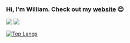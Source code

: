 ### Hi, I'm William. Check out my [website](https://williammawang.com) :blush:

[![](https://img.shields.io/badge/linkedin-%230077B5.svg?style=for-the-badge&logo=linkedin)](https://www.linkedin.com/in/williammawang/)
[![](https://img.shields.io/badge/Spotify-1ED760?style=for-the-badge&logo=spotify&logoColor=white)](https://open.spotify.com/user/21zdwau7mfrwuuywowr5uczci)

[![Top Langs](https://github-readme-stats.vercel.app/api/top-langs/?username=Chinesegala)](https://github.com/anuraghazra/github-readme-stats)

